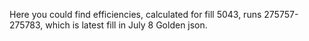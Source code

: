 Here you could find efficiencies, calculated for fill 5043, runs 275757-275783, which is latest fill in July 8 Golden json.
